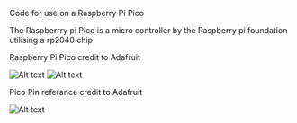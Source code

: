 Code for use on a Raspberry Pi Pico

The Raspberrry pi Pico is a micro controller by the Raspberry pi foundation utilising a rp2040 chip

Raspberry Pi Pico credit to Adafruit 

![Alt text](https://cdn-learn.adafruit.com/assets/assets/000/098/848/large1024/raspberry_pi_circuitpython_RP_01_top_ORIG_2021_01b.jpg?1611338794?raw=true "Image")
![Alt text](https://cdn-learn.adafruit.com/assets/assets/000/098/793/large1024/circuitpython_RP_01_quarter_ORIG_2021_01.jpg?1611184210?raw=true "Image")


Pico Pin referance credit to Adafruit 

![Alt text](https://cdn-shop.adafruit.com/970x728/4883-06.png?raw=true "Image")
